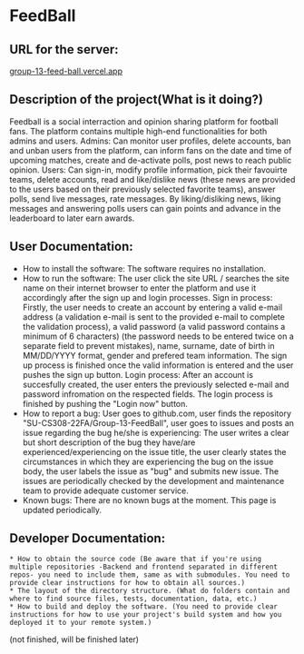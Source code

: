 # FeedBall
## URL for the server: 
<a href="https://group-13-feed-ball.vercel.app/">group-13-feed-ball.vercel.app</a>
## Description of the project(What is it doing?)
Feedball is a social interraction and opinion sharing platform for football fans. The platform contains multiple high-end functionalities for both admins and users.
Admins: Can monitor user profiles, delete accounts, ban and unban users from the platform, can inform fans on the date and time of upcoming matches, create and de-activate polls, post news to reach public opinion.
Users: Can sign-in, modify profile information, pick their favouirte teams, delete accounts, read and like/dislike news (these news are provided to the users based on their previously selected favorite teams), answer polls, send live messages, rate messages. By liking/disliking news, liking messages and answering polls users can gain points and advance in the leaderboard to later earn awards.
## User Documentation:
* How to install the software: The software requires no installation. 
* How to run the software: The user click the site URL / searches the site name on their internet browser to enter the platform and use it accordingly after the sign up and login processes.
Sign in process:
Firstly, the user needs to create an account by entering a valid e-mail address (a validation e-mail is sent to the provided e-mail to complete the validation process), a valid password (a valid password contains a minimum of 6 characters) (the password needs to be entered twice on a separate field to prevent mistakes), name, surname, date of birth in MM/DD/YYYY format, gender and prefered team information. The sign up process is finished once the valid information is entered and the user pushes the sign up button. 
Login process:
After an account is succesfully created, the user enters the previously selected e-mail and password infromation on the respected fields. The login process is finished by pushing the "Login now" button. 
* How to report a bug: User goes to github.com, user finds the repository "SU-CS308-22FA/Group-13-FeedBall", user goes to issues and posts an issue regarding the bug he/she is experiencing: The user writes a clear but short description of the bug they have/are experienced/experiencing on the issue title, the user clearly states the circumstances in which they are experiencing the bug on the issue body, the user labels the issue as "bug" and submits new issue. The issues are periodically checked by the development and maintenance team to provide adequate customer service. 
* Known bugs: There are no known bugs at the moment. This page is updated periodically.
## Developer Documentation:
    * How to obtain the source code (Be aware that if you're using multiple repositories -Backend and frontend separated in different repos- you need to include them, same as with submodules. You need to provide clear instructions for how to obtain all sources.)
    * The layout of the directory structure. (What do folders contain and where to find source files, tests, documentation, data, etc.)
    * How to build and deploy the software. (You need to provide clear instructions for how to use your project's build system and how you deployed it to your remote system.)


(not finished, will be finished later)
